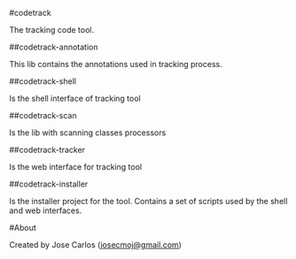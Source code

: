 #codetrack

The tracking code tool.

##codetrack-annotation

This lib contains the annotations used in tracking process.

##codetrack-shell

Is the shell interface of tracking tool

##codetrack-scan

Is the lib with scanning classes processors

##codetrack-tracker

Is the web interface for tracking tool

##codetrack-installer

Is the installer project for the tool. Contains a set of scripts used by the shell and web interfaces.

#About

 Created by Jose Carlos (josecmoj@gmail.com)

